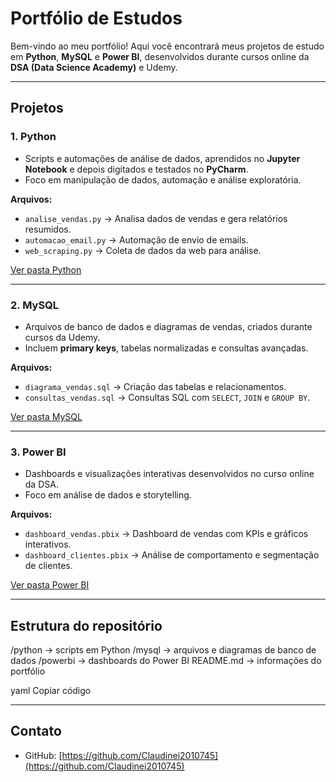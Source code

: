 # Portfólio de Estudos

Bem-vindo ao meu portfólio! Aqui você encontrará meus projetos de estudo em **Python**, **MySQL** e **Power BI**, desenvolvidos durante cursos online da **DSA (Data Science Academy)** e Udemy.

---

## Projetos

### 1. Python
- Scripts e automações de análise de dados, aprendidos no **Jupyter Notebook** e depois digitados e testados no **PyCharm**.  
- Foco em manipulação de dados, automação e análise exploratória.

**Arquivos:**
- `analise_vendas.py` → Analisa dados de vendas e gera relatórios resumidos.  
- `automacao_email.py` → Automação de envio de emails.  
- `web_scraping.py` → Coleta de dados da web para análise.

[Ver pasta Python](python/)

---

### 2. MySQL
- Arquivos de banco de dados e diagramas de vendas, criados durante cursos da Udemy.  
- Incluem **primary keys**, tabelas normalizadas e consultas avançadas.

**Arquivos:**
- `diagrama_vendas.sql` → Criação das tabelas e relacionamentos.  
- `consultas_vendas.sql` → Consultas SQL com `SELECT`, `JOIN` e `GROUP BY`.

[Ver pasta MySQL](mysql/)

---

### 3. Power BI
- Dashboards e visualizações interativas desenvolvidos no curso online da DSA.  
- Foco em análise de dados e storytelling.

**Arquivos:**
- `dashboard_vendas.pbix` → Dashboard de vendas com KPIs e gráficos interativos.  
- `dashboard_clientes.pbix` → Análise de comportamento e segmentação de clientes.

[Ver pasta Power BI](powerbi/)

---

## Estrutura do repositório
/python → scripts em Python
/mysql → arquivos e diagramas de banco de dados
/powerbi → dashboards do Power BI
README.md → informações do portfólio

yaml
Copiar código

---

## Contato
- GitHub: [https://github.com/Claudinei2010745](https://github.com/Claudinei2010745)

